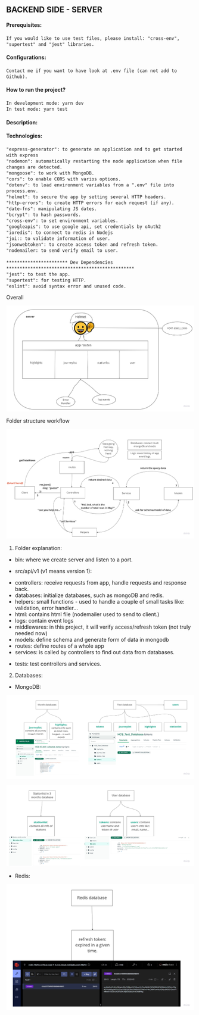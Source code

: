 ## BACKEND SIDE - SERVER

#### Prerequisites:
    If you would like to use test files, please install: "cross-env", "supertest" and "jest" libraries.
#### Configurations: 
    Contact me if you want to have look at .env file (can not add to Github).
#### How to run the project?
    In development mode: yarn dev
    In test mode: yarn test
#### Description: 
    
#### Technologies: 
    "express-generator": to generate an application and to get started with express
    "nodemon": automatically restarting the node application when file changes are detected.
    "mongoose": to work with MongoDB.
    "cors": to enable CORS with varios options.
    "dotenv": to load environment variables from a ".env" file into process.env.
    "helmet": to secure the app by setting several HTTP headers.
    "http-errors": to create HTTP errors for each request (if any).
    "date-fns": manipulating JS dates.
    "bcrypt": to hash passwords.
    "cross-env": to set environment variables.
    "googleapis": to use google api, set credentials by oAuth2
    "ioredis": to connect to redis in Nodejs
    "joi:: to validate information of user.
    "jsonwebtoken": to create access token and refresh token.
    "nodemailer: to send verify email to user.

    *********************** Dev Dependencies ************************************************
    "jest": to test the app.
    "supertest": for testing HTTP.
    "eslint": avoid syntax error and unused code. 

Overall

![alt text](./public/imgs/overall_server.jpg "Overall of server")

Folder structure workflow

![alt text](./public/imgs/folder_structure_workflow.jpg "Folder structure workflow")

1. Folder explanation:

- bin: where we create server and listen to a port.

- src/api/v1 (v1 means version 1):
+ controllers: receive requests from app, handle requests and response back.
+ databases: initialize databases, such as mongoDB and redis.
+ helpers: small functions - used to handle a couple of small tasks like: validation, error handler...
+ html: contains html file (nodemailer used to send to client.)
+ logs: contain event logs
+ middlewares: in this project, it will verify access/refresh token (not truly needed now)
+ models: define schema and generate form of data in mongodb
+ routes: define routes of a whole app
+ services: is called by controllers to find out data from databases.

- tests: test controllers and services.

2. Databases:

- MongoDB: 

![alt text](./public/imgs/mongodb_databases1.jpg "MongoDB databases")

![alt text](./public/imgs/mongodb_databases2.jpg "MongoDB databases")

- Redis: 

![alt text](./public/imgs/redis_database.jpg "Redis database")






